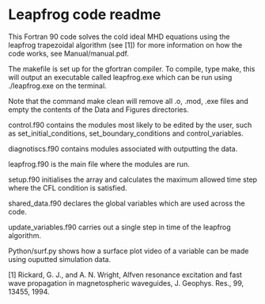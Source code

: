 # Leapfrog code readme
This Fortran 90 code solves the cold ideal MHD equations using the leapfrog trapezoidal algorithm (see [1]) for more information on how the code works, see Manual/manual.pdf.

The makefile is set up for the gfortran compiler. To compile, type make, this will output an executable called leapfrog.exe which can be run using ./leapfrog.exe on the terminal.

Note that the command make clean will remove all .o, .mod, .exe files and empty the contents of the Data and Figures directories.

control.f90 contains the modules most likely to be edited by the user, such as set_initial_conditions, set_boundary_conditions and control_variables.

diagnotiscs.f90 contains modules associated with outputting the data.

leapfrog.f90 is the main file where the modules are run.

setup.f90 initialises the array and calculates the maximum allowed time step where the CFL condition is satisfied.

shared_data.f90 declares the global variables which are used across the code.

update_variables.f90 carries out a single step in time of the leapfrog algorithm.

Python/surf.py shows how a surface plot video of a variable can be made using ouputted simulation data.

[1] Rickard, G. J., and A. N. Wright, Alfven resonance excitation and fast wave propagation in magnetospheric waveguides, J. Geophys. Res., 99, 13455, 1994.
